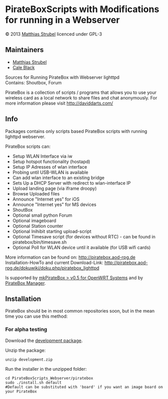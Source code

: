 # PirateBoxScripts with Modifications for running in a Webserver     
&copy; 2013 [Matthias Strubel](mailto:matthias.strubel@aod-rpg.de) licenced under GPL-3

## Maintainers
* [Matthias Strubel](matthias.strubel@aod-rpg.de)     
* [Cale Black](cablack@rams.colostate.edu)

Sources for Running PirateBox with Webserver lighttpd     
Contains: Shoutbox, Forum

PirateBox is a collection of scripts / programs that allows you to use your wireless card
as a local network to share files and chat anonymously. For more information please visit
http://daviddarts.com/

## Info
Packages contains only scripts based PirateBox scripts with running lighttpd webserver.

PirateBox scripts can:
* Setup WLAN Interface via iw
* Setup hotspot functionality (hostapd)
* Setup IP Adresses of wlan interface
* Probing until USB-WLAN is available
* Can add wlan interface to an existing bridge
* Sets Up a DHCP Server with redirect to wlan-interface IP
* Upload landing page  (via iframe droopy)
* Browse Uploaded files
* Announce "Internet yes" for iOS
* Announce "Internet yes" for MS devices
* ShoutBox
* Optional small python Forum
* Optional imageboard
* Optional Station counter
* Optional Inihibit starting upload-script
* Optional Timesave script (for devices without RTC)  - can be found in piratebox/bin/timesave.sh 
* Optional Poll for WLAN device until it available (for USB wifi cards)

More information can be found on: http://piratebox.aod-rpg.de     
Installation-HowTo and current Download-Link: http://piratebox.aod-rpg.de/dokuwiki/doku.php/piratebox_lighttpd

Is supported by [mkPirateBox > v0.5 for OpenWRT Systems](https://github.com/MaStr/mkPirateBox)
and by [PirateBox Manager](https://github.com/TerrorByte/PirateBox-Manager).

## Installation
PirateBox should be in most common repositories soon, but in the mean time you can use this method:

### For alpha testing
Download the [development package](https://github.com/MaStr/PirateBoxScripts_Webserver/archive/development.zip).

Unzip the package:

    unzip development.zip

Run the installer in the unzipped folder:

    cd PirateBoxScripts_Webserver/piratebox
    sudo ./install.sh default
    #Default can be substituted with 'board' if you want an image board on your PirateBox
